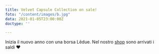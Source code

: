 ```yaml
---
title: Velvet Capsule Collection on sale!
foto: "/content/images/b.jpg"
data: 2021-01-05T23:00:00Z
doctype: ''

---
```

Inizia il nuovo anno con una borsa Lēdue. Nel nostro [shop](https://ledue-factory.myshopify.com/collections/velvet-capsule-collection-2020) sono arrivati i saldi ❤